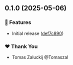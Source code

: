 ## 0.1.0 (2025-05-06)

### 🚀 Features

- Initial release ([def7c890](https://github.com/the-dev-tools/dev-tools/commit/def7c890))

### ❤️ Thank You

- Tomas Zaluckij @Tomaszal